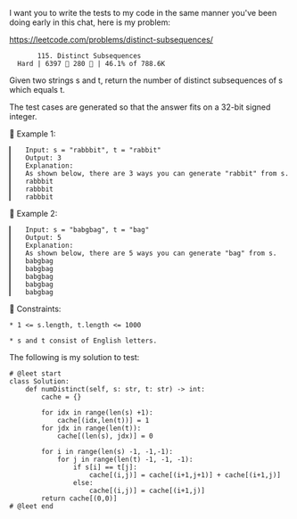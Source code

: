 I want you to write the tests to my code in the same manner you've been doing early in this chat, here is my problem:

https://leetcode.com/problems/distinct-subsequences/
                        
           115. Distinct Subsequences
      Hard | 6397  280  | 46.1% of 788.6K



Given two strings s and t, return the number of distinct subsequences of s which equals t.

The test cases are generated so that the answer fits on a 32-bit signed integer.



󰛨 Example 1:

	▎	Input: s = "rabbbit", t = "rabbit"
	▎	Output: 3
	▎	Explanation:
	▎	As shown below, there are 3 ways you can generate "rabbit" from s.
	▎	rabbbit
	▎	rabbbit
	▎	rabbbit

󰛨 Example 2:

	▎	Input: s = "babgbag", t = "bag"
	▎	Output: 5
	▎	Explanation:
	▎	As shown below, there are 5 ways you can generate "bag" from s.
	▎	babgbag
	▎	babgbag
	▎	babgbag
	▎	babgbag
	▎	babgbag



 Constraints:

	* 1 <= s.length, t.length <= 1000
	
	* s and t consist of English letters.



The following is my solution to test:
```
# @leet start
class Solution:
    def numDistinct(self, s: str, t: str) -> int:
        cache = {}

        for idx in range(len(s) +1):
            cache[(idx,len(t))] = 1
        for jdx in range(len(t)):
            cache[(len(s), jdx)] = 0

        for i in range(len(s) -1, -1,-1):
            for j in range(len(t) -1, -1, -1):
                if s[i] == t[j]:
                    cache[(i,j)] = cache[(i+1,j+1)] + cache[(i+1,j)]
                else:
                    cache[(i,j)] = cache[(i+1,j)]
        return cache[(0,0)]
# @leet end
```
